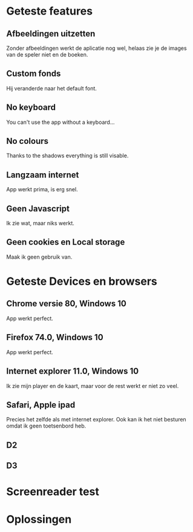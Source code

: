 # Geteste features
## Afbeeldingen uitzetten
Zonder afbeeldingen werkt de aplicatie nog wel, helaas zie je de images van de speler niet en de boeken.  

## Custom fonds
Hij veranderde naar het default font.

## No keyboard
You can't use the app without a keyboard...

## No colours
Thanks to the shadows everything is still visable.

## Langzaam internet
App werkt prima, is erg snel.

## Geen Javascript
Ik zie wat, maar niks werkt.

## Geen cookies en Local storage
Maak ik geen gebruik van.

# Geteste Devices en browsers
## Chrome versie 80, Windows 10
App werkt perfect.

## Firefox 74.0, Windows 10
App werkt perfect.

## Internet explorer 11.0, Windows 10
Ik zie mijn player en de kaart, maar voor de rest werkt er niet zo veel.  
 
## Safari, Apple ipad
Precies het zelfde als met internet explorer. Ook kan ik het niet besturen omdat ik geen toetsenbord heb.



## D2
## D3


# Screenreader test


# Oplossingen

